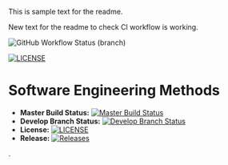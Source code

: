 This is sample text for the readme.

New text for the readme to check CI workflow is working.

![GitHub Workflow Status (branch)](https://img.shields.io/github/actions/workflow/status/jamnic1994/GroupProject/main.yml?branch=master)

[![LICENSE](https://img.shields.io/github/license/jamnic1994/sem.svg?style=flat-square)](https://github.com/jamnic1994/GroupProject/blob/master/LICENSE)

# Software Engineering Methods
- **Master Build Status:** [![Master Build Status](https://img.shields.io/github/actions/workflow/status/jamnic1994/GroupProject/main.yml?branch=master)](https://github.com/jamnic1994/GroupProject/tree/master)
- **Develop Branch Status:** [![Develop Branch Status](https://img.shields.io/github/actions/workflow/status/jamnic1994/GroupProject/main.yml?branch=develop)](https://github.com/jamnic1994/GroupProject/tree/develop)
- **License:** [![LICENSE](https://img.shields.io/github/license/jamnic1994/sem.svg?style=flat-square)](https://github.com/jamnic1994/GroupProject/blob/master/LICENSE)
- **Release:** [![Releases](https://img.shields.io/github/release/jamnic1994/groupproject/all.svg?style=flat-square)](https://github.com/jamnic1994/groupproject/releases)

.
